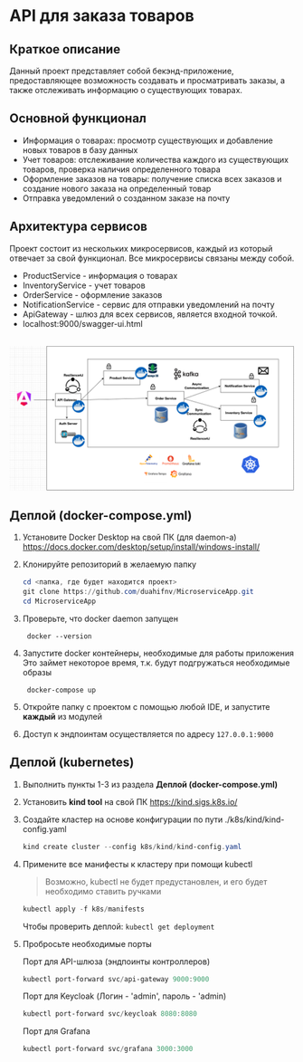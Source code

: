# API для заказа товаров
## Краткое описание
Данный проект представляет собой бекэнд-приложение, предоставляющее возможность создавать и просматривать заказы, а также отслеживать информацию о существующих товарах.
## Основной функционал
- Информация о товарах: просмотр существующих и добавление новых товаров в базу данных
- Учет товаров: отслеживание количества каждого из существующих товаров, проверка наличия определенного товара
- Оформление заказов на товары: получение списка всех заказов и создание нового заказа на определенный товар
- Отправка уведомлений о созданном заказе на почту
## Архитектура сервисов
Проект состоит из нескольких микросервисов, каждый из который отвечает за свой функционал. Все микросервисы связаны между собой.
- ProductService - информация о товарах
- InventoryService - учет товаров
- OrderService - оформление заказов
- NotificationService - сервис для отправки уведомлений на почту
- ApiGateway - шлюз для всех сервисов, является входной точкой.
- localhost:9000/swagger-ui.html

<br>![screenshot](images/app-schema.png)
## Деплой (docker-compose.yml)
1. Установите Docker Desktop на свой ПК (для daemon-а) https://docs.docker.com/desktop/setup/install/windows-install/
2. Клонируйте репозиторий в желаемую папку
   
    ```powershell
    cd <папка, где будет находится проект>
    git clone https://github.com/duahifnv/MicroserviceApp.git
    cd MicroserviceApp
    ```
3. Проверьте, что docker daemon запущен
   
   ```docker
    docker --version
    ```
4. Запустите docker контейнеры, необходимые для работы приложения<br>Это займет некоторое время, т.к. будут подгружаться необходимые образы
   ```docker
    docker-compose up
    ```
   
5. Откройте папку с проектом с помощью любой IDE, и запустите **каждый** из модулей
6. Доступ к эндпоинтам осуществляется по адресу `127.0.0.1:9000`

## Деплой (kubernetes)
1. Выполнить пункты 1-3 из раздела **Деплой (docker-compose.yml)**
2. Установить **kind tool** на свой ПК https://kind.sigs.k8s.io/
3. Создайте кластер на основе конфигурации по пути ./k8s/kind/kind-config.yaml
   
   ```powershell
   kind create cluster --config k8s/kind/kind-config.yaml
   ```
4. Примените все манифесты к кластеру при помощи kubectl
   > Возможно, kubectl не будет предустановлен, и его будет необходимо ставить ручками
   
   ```powershell
   kubectl apply -f k8s/manifests
   ```
   Чтобы проверить деплой: ``kubectl get deployment``
5. Пробросьте необходимые порты

   Порт для API-шлюза (эндпоинты контроллеров)
   ```powershell
   kubectl port-forward svc/api-gateway 9000:9000
   ```

   Порт для Keycloak (Логин - 'admin', пароль - 'admin)
   ```powershell
   kubectl port-forward svc/keycloak 8080:8080
   ```

   Порт для Grafana
   ```powershell
   kubectl port-forward svc/grafana 3000:3000
   ```
